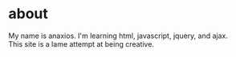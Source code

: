 # about
My name is anaxios. I'm learning html, javascript, jquery, and ajax.   
This site is a lame attempt at being creative.   
